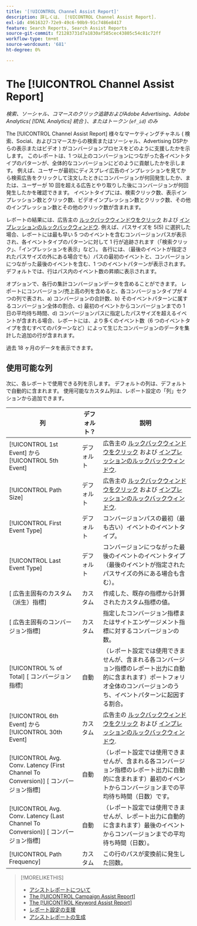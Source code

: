 ```yaml
---
title: '[!UICONTROL Channel Assist Report]'
description: 詳しくは、 [!UICONTROL Channel Assist Report].
exl-id: 49616327-72e9-49c6-90b9-91c7486e8417
feature: Search Reports, Search Assist Reports
source-git-commit: f21283731d7a1830af585cec43805c54c81c72ff
workflow-type: tm+mt
source-wordcount: '681'
ht-degree: 0%

---
```


# The [!UICONTROL Channel Assist Report]

*検索、ソーシャル、コマースのクリック追跡およびAdobe Advertising、Adobe Analytics( [!DNL Analytics] 統合 )、またはトークン (`ef_id`) のみ*

The [!UICONTROL Channel Assist Report] 様々なマーケティングチャネル ( 検索、Social、およびコマースからの検索またはソーシャル、Advertising DSPからの表示またはビデオ ) がコンバージョンプロセスをどのように支援したかを示します。 このレポートは、1 つ以上のコンバージョンにつながった各イベントタイプのパターンが、全体的なコンバージョンにどのように貢献したかを示します。 例えば、ユーザーが最初にディスプレイ広告のインプレッションを見てから検索広告をクリックして注文したときにコンバージョンが何回発生したか、または、ユーザーが 10 回を超える広告とやり取りした後にコンバージョンが何回発生したかを確認できます。 イベントタイプには、検索クリック数、表示インプレッション数とクリック数、ビデオインプレッション数とクリック数、その他のインプレッション数とその他のクリック数が含まれます。 <!-- [DSP metrics may show up as "Other Path Length (<length>)" or empty; we're supposed to fill in more values for DSP at some point.] -->

レポートの結果には、広告主の [ルックバックウィンドウをクリック](/help/search-social-commerce/glossary.md#c-d) および [インプレッションのルックバックウィンドウ](/help/search-social-commerce/glossary.md#i-j). 例えば、パスサイズを 5(5) に選択した場合、レポートには最も早い 5 つのイベントを含むコンバージョンパスが表示され、各イベントタイプのパターンに対して 1 行が追跡されます（「検索クリック」、「インプレッションを表示」など）。 各行には、（最後のイベントが指定されたパスサイズの外にある場合でも）パスの最初のイベントと、コンバージョンにつながった最後のイベントを含む、1 つのイベントパターンが表示されます。 デフォルトでは、行はパス内のイベント数の昇順に表示されます。

オプションで、各行の集計コンバージョンデータを含めることができます。 レポートにコンバージョン/売上高の列を含めると、各コンバージョンタイプが 4 つの列で表され、a) コンバージョンの合計数、b) そのイベントパターンに属するコンバージョン全体の割合、c) 最初のイベントからコンバージョンまでの 1 日の平均待ち時間、d) コンバージョンパスに指定したパスサイズを超えるイベントが含まれる場合、レポートには、より多くのイベント数（6 つのイベントタイプを含むすべてのパターンなど）によって生じたコンバージョンのデータを集計した追加の行が含まれます。

過去 18 ヶ月のデータを表示できます。

## 使用可能な列

次に、各レポートで使用できる列を示します。 デフォルトの列は、デフォルトで自動的に含まれます。 使用可能なカスタム列は、レポート設定の「列」セクションから追加できます。

| 列 | デフォルト？ | 説明 |
| ---- | ---- | ---- |
| [!UICONTROL 1st Event] から [!UICONTROL 5th Event] | デフォルト | 広告主の [ルックバックウィンドウをクリック](/help/search-social-commerce/glossary.md#c-d) および [インプレッションのルックバックウィンドウ](/help/search-social-commerce/glossary.md#i-j). |
| [!UICONTROL Path Size] | デフォルト | 広告主の [ルックバックウィンドウをクリック](/help/search-social-commerce/glossary.md#c-d) および [インプレッションのルックバックウィンドウ](/help/search-social-commerce/glossary.md#i-j). |
| [!UICONTROL First Event Type] | デフォルト | コンバージョンパスの最初（最も古い）イベントのイベントタイプ。 |
| [!UICONTROL Last Event Type] | デフォルト | コンバージョンにつながった最後のイベントのイベントタイプ（最後のイベントが指定されたパスサイズの外にある場合も含む）。 |
| \[ 広告主固有のカスタム（派生）指標\] | カスタム | 作成した、既存の指標から計算されたカスタム指標の値。 |
| \[ 広告主固有のコンバージョン指標\] | カスタム | 指定したコンバージョン指標またはサイトエンゲージメント指標に対するコンバージョンの数。 |
| [!UICONTROL % of Total] \[ コンバージョン指標\] | 自動 | （レポート設定では使用できませんが、含まれる各コンバージョン指標のレポート出力に自動的に含まれます）ポートフォリオ全体のコンバージョンのうち、イベントパターンに起因する割合。 |
| [!UICONTROL 6th Event] から [!UICONTROL 30th Event] | カスタム | 広告主の [ルックバックウィンドウをクリック](/help/search-social-commerce/glossary.md#c-d) および [インプレッションのルックバックウィンドウ](/help/search-social-commerce/glossary.md#i-j). |
| [!UICONTROL Avg. Conv. Latency (First Channel To Conversion)] \[ コンバージョン指標\] | 自動 | （レポート設定では使用できませんが、含まれる各コンバージョン指標のレポート出力に自動的に含まれます）最初のイベントからコンバージョンまでの平均待ち時間（日数）です。 |
| [!UICONTROL Avg. Conv. Latency (Last Channel To Conversion)] \[ コンバージョン指標\] | 自動 | （レポート設定では使用できませんが、レポート出力に自動的に含まれます）最後のイベントからコンバージョンまでの平均待ち時間（日数）。 |
| [!UICONTROL Path Frequency] | カスタム | この行のパスが変換前に発生した回数。 |

>[!MORELIKETHIS]
>
>* [アシストレポートについて](assist-report-about.md)
>* [The [!UICONTROL Campaign Assist Report]](campaign-assist-report.md)
>* [The [!UICONTROL Keyword Assist Report]](keyword-assist-report.md)
>* [レポート設定の支援](assist-report-settings.md)
>* [アシストレポートの生成](assist-report-generate.md)
